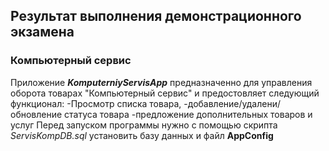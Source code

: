 ## Результат выполнения демонстрационного экзамена
### Компьютерный сервис
Приложение ***KomputerniyServisApp*** предназначенно для управления оборота товарах "Компьютерный сервис" и предостовляет следующий функционал:
-Просмотр списка товара,
-добавление/удалени/обновление статуса товара
-предложение дополнительных товаров и услуг
Перед запуском программы нужно с помощью скрипта *ServisKompDB.sql* установить базу данных и файл **AppConfig** 
